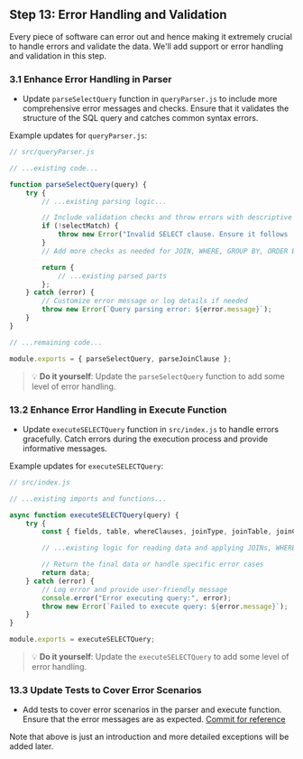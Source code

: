 ## Step 13: Error Handling and Validation

Every piece of software can error out and hence making it extremely crucial to handle errors and validate the data. We'll add support or error handling and validation in this step.

### 3.1 Enhance Error Handling in Parser
- Update `parseSelectQuery` function in `queryParser.js` to include more comprehensive error messages and checks. Ensure that it validates the structure of the SQL query and catches common syntax errors.

Example updates for `queryParser.js`:

```javascript
// src/queryParser.js

// ...existing code...

function parseSelectQuery(query) {
    try {
        // ...existing parsing logic...

        // Include validation checks and throw errors with descriptive messages
        if (!selectMatch) {
            throw new Error("Invalid SELECT clause. Ensure it follows 'SELECT field1, field2 FROM table' format.");
        }
        // Add more checks as needed for JOIN, WHERE, GROUP BY, ORDER BY, and LIMIT

        return {
            // ...existing parsed parts
        };
    } catch (error) {
        // Customize error message or log details if needed
        throw new Error(`Query parsing error: ${error.message}`);
    }
}

// ...remaining code...

module.exports = { parseSelectQuery, parseJoinClause };
```

> 💡 **Do it yourself**: Update the `parseSelectQuery` function to add some level of error handling. 

### 13.2 Enhance Error Handling in Execute Function
- Update `executeSELECTQuery` function in `src/index.js` to handle errors gracefully. Catch errors during the execution process and provide informative messages.

Example updates for `executeSELECTQuery`:

```javascript
// src/index.js

// ...existing imports and functions...

async function executeSELECTQuery(query) {
    try {
        const { fields, table, whereClauses, joinType, joinTable, joinCondition, groupByFields, orderByFields, limit } = parseSelectQuery(query);

        // ...existing logic for reading data and applying JOINs, WHERE, GROUP BY, ORDER BY, and LIMIT...

        // Return the final data or handle specific error cases
        return data;
    } catch (error) {
        // Log error and provide user-friendly message
        console.error("Error executing query:", error);
        throw new Error(`Failed to execute query: ${error.message}`);
    }
}

module.exports = executeSELECTQuery;
```

> 💡 **Do it yourself**: Update the `executeSELECTQuery` to add some level of error handling.

### 13.3 Update Tests to Cover Error Scenarios
- Add tests to cover error scenarios in the parser and execute function. Ensure that the error messages are as expected. [Commit for reference](https://github.com/ChakshuGautam/stylusdb-sql/commit/c2214a1a75de155786a54b353964235d8d17864a)

Note that above is just an introduction and more detailed exceptions will be added later.
